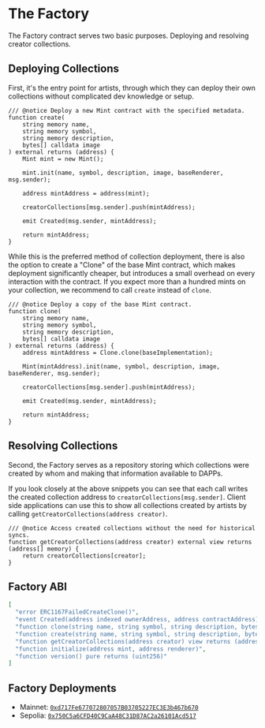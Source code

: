 # The Factory

The Factory contract serves two basic purposes. Deploying and resolving
creator collections.

## Deploying Collections

First, it's the entry point for artists, through which they can deploy their own
collections without complicated dev knowledge or setup.

```solidity
/// @notice Deploy a new Mint contract with the specified metadata.
function create(
    string memory name,
    string memory symbol,
    string memory description,
    bytes[] calldata image
) external returns (address) {
    Mint mint = new Mint();

    mint.init(name, symbol, description, image, baseRenderer, msg.sender);

    address mintAddress = address(mint);

    creatorCollections[msg.sender].push(mintAddress);

    emit Created(msg.sender, mintAddress);

    return mintAddress;
}
```

While this is the preferred method of collection deployment, there is also the
option to create a "Clone" of the base Mint contract, which makes
deployment significantly cheaper, but introduces a small overhead on every
interaction with the contract. If you expect more than a hundred mints on your
collection, we recommend to call `create` instead of `clone`.

```solidity
/// @notice Deploy a copy of the base Mint contract.
function clone(
    string memory name,
    string memory symbol,
    string memory description,
    bytes[] calldata image
) external returns (address) {
    address mintAddress = Clone.clone(baseImplementation);

    Mint(mintAddress).init(name, symbol, description, image, baseRenderer, msg.sender);

    creatorCollections[msg.sender].push(mintAddress);

    emit Created(msg.sender, mintAddress);

    return mintAddress;
}
```

## Resolving Collections

Second, the Factory serves as a repository storing which collections were created by
whom and making that information available to DAPPs.

If you look closely at the above snippets you can see that each call writes 
the created collection address to `creatorCollections[msg.sender]`.
Client side applications can use this to show all collections created
by artists by calling `getCreatorCollections(address creator)`.

```solidity
/// @notice Access created collections without the need for historical syncs.
function getCreatorCollections(address creator) external view returns (address[] memory) {
    return creatorCollections[creator];
}
```

## Factory ABI

```json
[
  "error ERC1167FailedCreateClone()",
  "event Created(address indexed ownerAddress, address contractAddress)",
  "function clone(string name, string symbol, string description, bytes[] image) returns (address)",
  "function create(string name, string symbol, string description, bytes[] image) returns (address)",
  "function getCreatorCollections(address creator) view returns (address[])",
  "function initialize(address mint, address renderer)",
  "function version() pure returns (uint256)"
]
```

## Factory Deployments

- Mainnet: [`0xd717Fe677072807057B03705227EC3E3b467b670`](https://etherscan.io/address/0xd717Fe677072807057B03705227EC3E3b467b670)
- Sepolia: [`0x750C5a6CFD40C9CaA48C31D87AC2a26101Acd517`](https://sepolia.etherscan.io/address/0x750C5a6CFD40C9CaA48C31D87AC2a26101Acd517)
